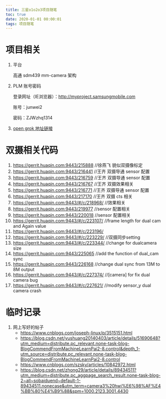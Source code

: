 ```yaml
---
title: 三星o1o2o3项目随笔
toc: true
date: 2020-01-01 00:00:01
tags: 项目随笔
---
```


# 项目相关

1. 平台

   高通 sdm439 mm-camera 架构

2. PLM 账号密码 

   登录网址（IE浏览器）：http://myproject.samsungmobile.com

   账号：junwei2

   密码：ZJWzhq1314

3.  [open grok 地址链接](http://10.105.73.93:8080/o123/)

# 双摄相关代码

1. https://gerrit.huaqin.com:9443/215888  //徐燕飞  貌似双摄像标定
2. https://gerrit.huaqin.com:9443/216441  //王齐  双摄导通 sensor 配置
3. https://gerrit.huaqin.com:9443/216759   //王齐  双摄导通 sensor 配置
4. https://gerrit.huaqin.com:9443/216767   //王齐 双摄效果相关
5. https://gerrit.huaqin.com:9443/216771    //王齐  双摄导通 sensor 配置
6. https://gerrit.huaqin.com:9443/217170    //王齐 双摄 cts 相关
7. https://gerrit.huaqin.com:9443/#/c/218968/  //效果相关
8. https://gerrit.huaqin.com:9443/219977    //sensor 配置相关
9. https://gerrit.huaqin.com:9443/220018     //sensor 配置相关
10. https://gerrit.huaqin.com:9443/#/c/223107/  //frame length for dual cam and Again value
11. https://gerrit.huaqin.com:9443/#/c/223196/
12. https://gerrit.huaqin.com:9443/#/c/223229/  //双摄同步setting
13. https://gerrit.huaqin.com:9443/#/c/223344/  //change for dualcamera size
14. https://gerrit.huaqin.com:9443/225065  //add the function of dual_cam sync
15. https://gerrit.huaqin.com:9443/226168 //change dual sync from 13M to 8M output
16. https://gerrit.huaqin.com:9443/#/c/227374/ //[camera] for fix dual camera bug
17. https://gerrit.huaqin.com:9443/#/c/227621/ //modify sensor_y dual camera crash

# 临时记录

1. 网上写好的帖子
   - https://www.cnblogs.com/joseph-linux/p/3515151.html
   - https://blog.csdn.net/yushuang20140403/article/details/51690648?utm_medium=distribute.pc_relevant.none-task-blog-BlogCommendFromMachineLearnPai2-8.control&depth_1-utm_source=distribute.pc_relevant.none-task-blog-BlogCommendFromMachineLearnPai2-8.control
   - https://www.cnblogs.com/szsky/articles/10842972.html
   - https://blog.csdn.net/zhong29/article/details/89434511?utm_medium=distribute.pc_aggpage_search_result.none-task-blog-2~all~sobaiduend~default-1-89434511.nonecase&utm_term=camera3%20hwi%E6%98%AF%E4%BB%80%E4%B9%88&spm=1000.2123.3001.4430